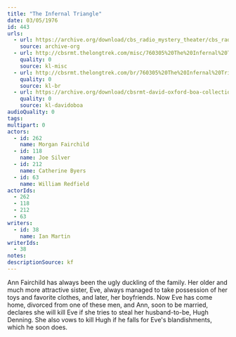 ```yaml
---
title: "The Infernal Triangle"
date: 03/05/1976
id: 443
urls: 
  - url: https://archive.org/download/cbs_radio_mystery_theater/cbs_radio_mystery_theater-0401-0450.zip/cbs_radio_mystery_theater-0401-0450%2Fcbsrmt_0443_the_infernal_triangle.mp3
    source: archive-org
  - url: http://cbsrmt.thelongtrek.com/misc/760305%20The%20Infernal%20Triangle_KIXI.mp3
    quality: 0
    source: kl-misc
  - url: http://cbsrmt.thelongtrek.com/br/760305%20The%20Infernal%20Triangle%20-%20WOR.mp3
    quality: 0
    source: kl-br
  - url: https://archive.org/download/cbsrmt-david-oxford-boa-collection/CBSRMT-760305-0443-The-Infernal-Triangle-(128-44)_WBBM-JE-{BoA}.mp3
    quality: 0
    source: kl-davidoboa
audioQuality: 0
tags: 
multipart: 0
actors:  
  - id: 262
    name: Morgan Fairchild  
  - id: 118
    name: Joe Silver  
  - id: 212
    name: Catherine Byers  
  - id: 63
    name: William Redfield
actorIds:  
  - 262  
  - 118  
  - 212  
  - 63
writers:  
  - id: 38
    name: Ian Martin
writerIds:  
  - 38
notes: 
descriptionSource: kf
---
```

Ann Fairchild has always been the ugly duckling of the family. Her older and much more attractive sister, Eve, always managed to take possession of her toys and favorite clothes, and later, her boyfriends. Now Eve has come home, divorced from one of these men, and Ann, soon to be married, declares she will kill Eve if she tries to steal her husband-to-be, Hugh Denning. She also vows to kill Hugh if he falls for Eve's blandishments, which he soon does.